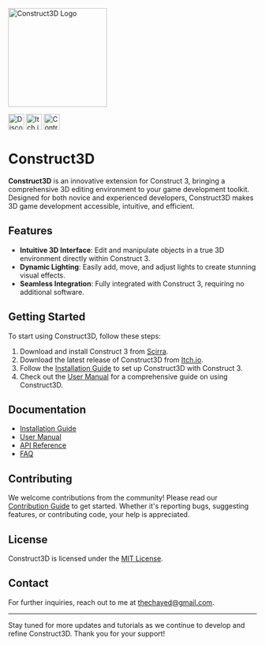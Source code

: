 <img src="https://img.itch.zone/aW1hZ2UvMjc4MzM3OC8xNjY4NzU3My5wbmc=/original/T7i30X.png" alt="Construct3D Logo" width="200" height="200"/>
<p style="width: 100%"><img src="https://cdn.prod.website-files.com/6257adef93867e50d84d30e2/636e0a6a49cf127bf92de1e2_icon_clyde_blurple_RGB.png" alt="Discord" width="32"/> <img src="https://static-00.iconduck.com/assets.00/itch-io-icon-1024x1024-fev9qpvd.png" alt="Itch.io" width="32"/> <img src="https://static-00.iconduck.com/assets.00/document-round-icon-2048x2048-gay00wsr.png" alt="Contribution Guide" width="32"/></p>


# Construct3D

**Construct3D** is an innovative extension for Construct 3, bringing a comprehensive 3D editing environment to your game development toolkit. Designed for both novice and experienced developers, Construct3D makes 3D game development accessible, intuitive, and efficient.

## Features

- **Intuitive 3D Interface**: Edit and manipulate objects in a true 3D environment directly within Construct 3.
- **Dynamic Lighting**: Easily add, move, and adjust lights to create stunning visual effects.
- **Seamless Integration**: Fully integrated with Construct 3, requiring no additional software.

## Getting Started

To start using Construct3D, follow these steps:

1. Download and install Construct 3 from [Scirra](https://www.construct.net/).
2. Download the latest release of Construct3D from [Itch.io](https://cairocreative.itch.io/construct3d).
3. Follow the [Installation Guide](path/to/installation-guide) to set up Construct3D with Construct 3.
4. Check out the [User Manual](path/to/user-manual) for a comprehensive guide on using Construct3D.

## Documentation

- [Installation Guide](path/to/installation-guide)
- [User Manual](path/to/user-manual)
- [API Reference](path/to/api-reference)
- [FAQ](path/to/faq)

## Contributing

We welcome contributions from the community! Please read our [Contribution Guide](path/to/contribution-guide) to get started. Whether it's reporting bugs, suggesting features, or contributing code, your help is appreciated.

## License

Construct3D is licensed under the [MIT License](LICENSE).

## Contact

For further inquiries, reach out to me at [thechayed@gmail.com](mailto:thechayed@gmail.com).

---

Stay tuned for more updates and tutorials as we continue to develop and refine Construct3D. Thank you for your support!
